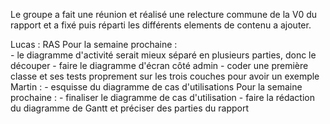 Le groupe a fait une réunion et réalisé une relecture commune de la V0 du rapport et a fixé puis réparti les différents elements de contenu a ajouter. 

Lucas : 
    RAS
    Pour la semaine prochaine :  
        - le diagramme d'activité serait mieux séparé en plusieurs parties, donc le découper
        - faire le diagramme d'écran côté admin
        - coder une première classe et ses tests proprement sur les trois couches pour avoir un exemple
Martin : 
    - esquisse du diagramme de cas d'utilisations
    Pour la semaine prochaine : 
        - finaliser le diagramme de cas d'utilisation
        - faire la rédaction du diagramme de Gantt et préciser des parties du rapport